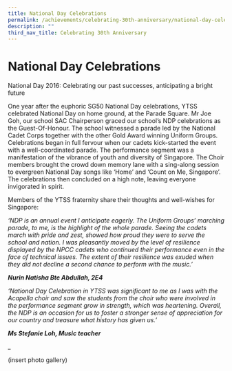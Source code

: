 ```yaml
---
title: National Day Celebrations
permalink: /achievements/celebrating-30th-anniversary/national-day-celebrations/
description: ""
third_nav_title: Celebrating 30th Anniversary
---
```

# **National Day Celebrations**

National Day 2016: Celebrating our past successes, anticipating a bright future    
  

One year after the euphoric SG50 National Day celebrations, YTSS celebrated National Day on home ground, at the Parade Square. Mr Joe Goh, our school SAC Chairperson graced our school’s NDP celebrations as the Guest-Of-Honour. The school witnessed a parade led by the National Cadet Corps together with the other Gold Award winning Uniform Groups. Celebrations began in full fervour when our cadets kick-started the event with a well-coordinated parade. The performance segment was a manifestation of the vibrance of youth and diversity of Singapore. The Choir members brought the crowd down memory lane with a sing-along session to evergreen National Day songs like ‘Home’ and ‘Count on Me, Singapore’. The celebrations then concluded on a high note, leaving everyone invigorated in spirit.

  

Members of the YTSS fraternity share their thoughts and well-wishes for Singapore:  

  

_‘NDP is an annual event I anticipate eagerly. The Uniform Groups’ marching parade, to me, is the highlight of the whole parade. Seeing the cadets march with pride and zest, showed how proud they were to serve the school and nation. I was pleasantly moved by the level of resilience displayed by the NPCC cadets who continued their performance even in the face of technical issues. The extent of their resilience was exuded when they did not decline a second chance to perform with the music.’_ 

**_Nurin Natisha Bte Abdullah, 2E4_**  
 
 _‘National Day Celebration in YTSS was significant to me as I was with the Acapella choir and saw the students from the choir who were involved in the performance segment grow in strength, which was heartening. Overall, the NDP is an occasion for us to foster a stronger sense of appreciation for our country and treasure what history has given us.’_ 

**_Ms Stefanie Loh, Music teacher_**

_

(insert photo gallery)